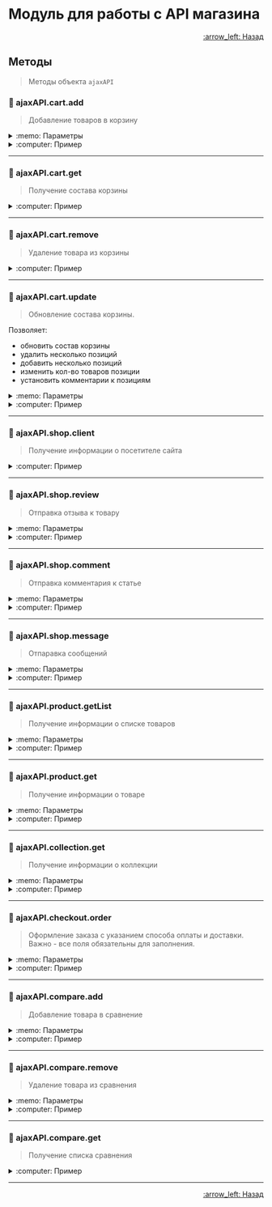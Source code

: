 # Модуль для работы с API магазина

<p align="right">
 <a href="https://github.com/liquid-hub/insales-common-js-v2-api">
 :arrow_left: Назад</a>
</p>

## Методы

> Методы объекта `ajaxAPI`

### :hammer: ajaxAPI.cart.add

> Добавление товаров в корзину

<details>
<summary>:memo: Параметры</summary>

```js
/*
* var items = {
*   123456: 1,
*   123457: 3,
*   123450: 100
* };
*
* var options = {
*   comments: { 123456: 'Ваш комментарий' },
*   coupon: 'test'
* }
*/

ajaxAPI.cart.add(items, options)
  .done(function (onDone) { console.log ('onDone: ', onDone) })
  .fail(function (onFail) { console.log ('onFail:', onFail) });
```
</details>
<details>
<summary>:computer: Пример</summary>

```js
ajaxAPI.cart.add({
    123456: 1,
    123457: 3,
    123450: 100
  }, {
    comments: { 123456: 'Ваш комментарий' },
    coupon: 'test'
  })
  .done(function (onDone) { console.log ('onDone: ', onDone) })
  .fail(function (onFail) { console.log ('onFail:', onFail) });
```
</details>

---

### :hammer: ajaxAPI.cart.get

> Получение состава корзины

<details>
<summary>:computer: Пример</summary>

```js
ajaxAPI.cart.get()
  .done(function (onDone) { console.log ('onDone: ', onDone) })
  .fail(function (onFail) { console.log ('onFail:', onFail) });
```
</details>

---

### :hammer: ajaxAPI.cart.remove

> Удаление товара из корзины

<details>
<summary>:computer: Пример</summary>

```js
/**
 * @param {Number} variant_id - id модификации
 */
ajaxAPI.cart.remove(123123)
  .done(function (onDone) { console.log ('onDone: ', onDone) })
  .fail(function (onFail) { console.log ('onFail:', onFail) });
```
</details>

---

### :hammer: ajaxAPI.cart.update

>  Обновление состава корзины.

Позволяет:
 * обновить состав корзины
 * удалить несколько позиций
 * добавить несколько позиций
 * изменить кол-во товаров позиции
 * установить комментарии к позициям


<details>
<summary>:memo: Параметры</summary>

```js
/*
  * @param {Object} items - набор пар {variant_id: quantity, ...}. Если quantity = 0, то позиция удаляется из корзины, в противном случае устанавливается указанное кол-во
  * @param {Object} options - дополнительные поля: comments, coupon
  * @param {Object} options.comments - объект с комментариями вида {variant_id: comment, ...}
  * @param {String} options.coupon - название купона
*/

var items = {
  123456: 1,
  123457: 3,
  123450: 100
};

var options = {
  comments: { 123456: 'Ваш комментарий' },
  coupon: 'test'
}

ajaxAPI.cart.update(items, optins)
  .done(function (onDone) { console.log('onDone: ', onDone) })
  .fail(function (onFail) { console.log('onFail: ', onFail) });
```
</details>
<details>
<summary>:computer: Пример</summary>

```js
var items = {
  123456: 1,
  123457: 3,
  123450: 100
};

var options = {
  comments: { 123456: 'Ваш комментарий' },
  coupon: 'test'
}

ajaxAPI.cart.update(items, optins)
  .done(function (onDone) { console.log('onDone: ', onDone) })
  .fail(function (onFail) { console.log('onFail: ', onFail) });
```
</details>

---

### :hammer: ajaxAPI.shop.client

>  Получение информации о посетителе сайта

<details>
<summary>:computer: Пример</summary>

```js
/*
* Если пользователь залогинен, получим json с акутальной информацией о покупателе
* { status: "ok", client: { // информация о покупателе }}
*
* В случае, если пользователь не залогинен, получим
* { status: "error", message: "Not authorized", url: "/client_account/session/new" }
*/

ajaxAPI.shop.client()
  .done(function (onDone) { console.log('onDone: ', onDone) })
  .fail(function (onFail) { console.log('onFail: ', onFail) })

```
</details>

---

### :hammer: ajaxAPI.shop.review

>  Отправка отзыва к товару

<details>
<summary>:memo: Параметры</summary>

```js
/*
* @param {Object} review - объект с отзывом. ОБЯЗАТЕЛЬНО
* @param {String} review.author - автор отзыва. ОБЯЗАТЕЛЬНО
* @param {String} review.email - e-mail посетителя. ОБЯЗАТЕЛЬНО
* @param {String} review.content - тело отзыва.ОБЯЗАТЕЛЬНО
* @param {String} review.captcha_solution - капча. ОБЯЗАТЕЛЬНО
* @param {String} productUrl - url товара, к которому хотим оставить отзыв
*/


ajaxAPI.shop.review(review, productUrl)
  .done(function (onDone) { console.log('onDone: ', onDone) })
  .fail(function (onFail) { console.log('onFail: ', onFail) });
```
</details>
<details>
<summary>:computer: Пример</summary>

```js
var reviewOption = {
  author: 'Пользователь',
  email: 'user@mail.ru',
  content: 'Текст отзыва',
  rating: 5
}
if ($('#recaptcha-token').length) {
    reviewOption['g-recaptcha-response'] = $('#recaptcha-token').val();
}else{
  reviewOption['captcha_solution'] = $('[name="review[captcha_solution]"]').val();
}

ajaxAPI.shop.review(reviewOption, '/collection/shop/product/main')
  .done(function (onDone) { console.log('onDone: ', onDone) })
  .fail(function (onFail) { console.log('onFail: ', onFail) });
```
</details>

---

### :hammer: ajaxAPI.shop.comment

>  Отправка комментария к статье

<details>
<summary>:memo: Параметры</summary>

```js
/*
* @param {Object} comment - объект с комментарием. ОБЯЗАТЕЛЬНО
* @param {String} comment.author - автор комментария. ОБЯЗАТЕЛЬНО
* @param {String} comment.email - e-mail посетителя. ОБЯЗАТЕЛЬНО
* @param {String} comment.content - тело комментария.ОБЯЗАТЕЛЬНО
* @param {String} comment.captcha_solution - капча. ОБЯЗАТЕЛЬНО
* @param {String} articleUrl - url статьи, к которому хотим оставить отзыв
*/


ajaxAPI.shop.comment(comment, articleUrl)
  .done(function (onDone) { console.log('onDone: ', onDone) })
  .fail(function (onFail) { console.log('onFail: ', onFail) });
```
</details>
<details>
<summary>:computer: Пример</summary>

```js
var commentOption = {
  author: 'Пользователь',
  email: 'user@mail.ru',
  content: 'Текст'
}
if ($('#recaptcha-token').length) {
    reviewOption['g-recaptcha-response'] = $('#recaptcha-token').val();
}else{
  reviewOption['captcha_solution'] = $('[name="review[captcha_solution]"]').val();
}

ajaxAPI.shop.comment(commentOption, '/blogs/blog/aktsiya')
  .done(function (onDone) { console.log('onDone: ', onDone) })
  .fail(function (onFail) { console.log('onFail: ', onFail) });
```
</details>

---

### :hammer: ajaxAPI.shop.message

>  Отпаравка сообщений

<details>
<summary>:memo: Параметры</summary>

```js
/*
* @param {Object} message - объект с полями
* @param {string} message.content - тело сообщения. Обязательно
* @param {string} message.from - e-mail, с которого "отправлено" сообщение. Обязательно
* @param {string} message.phone - телефон, указывается в теле письма. По-умолчанию - пустое
* @param {string} message.name - имя, указывается в теле письма. По-умолчанию - пустое.
* @param {string} options.subject - тема письма.
*/

ajaxAPI.shop.message({
  'from': 'json@test.ru',
  'name': 'test is my name',
  'subject': 'test is my subject',
  'content': 'Hello',
  'phone': '+00000000000000'
})
.done(function (onDone) { console.log('onDone: ', onDone) })
.fail(function (onFail) { console.log('onFail: ', onFail) });
```
</details>
<details>
<summary>:computer: Пример</summary>

```js
ajaxAPI.shop.message({
  'from': 'json@test.ru',
  'name': 'test is my name',
  'subject': 'test is my subject',
  'content': 'Hello',
  'phone': '+00000000000000'
})
.done(function (onDone) { console.log('onDone: ', onDone) })
.fail(function (onFail) { console.log('onFail: ', onFail) });
```
</details>

---

### :hammer: ajaxAPI.product.getList

>  Получение информации о списке товаров

<details>
<summary>:memo: Параметры</summary>

```js
/*
* Важно! Отсутствует поле "подробное описание".
*
* @param {array} ids - список id товаров, за раз моно получить информацию не более чем о 100 товарах
*/

ajaxAPI.product.getList([123456,123457,123458,123459])
  .done(function (onDone) {console.log('onDone: ', onDone) })
  .fail(function (onFail) {console.log('onFail: ', onFail) });
```
</details>
<details>
<summary>:computer: Пример</summary>

```js
ajaxAPI.product.getList([123456,123457,123458,123459])
  .done(function (onDone) {console.log('onDone: ', onDone) })
  .fail(function (onFail) {console.log('onFail: ', onFail) });
```
</details>

---

### :hammer: ajaxAPI.product.get

>  Получение информации о товаре

<details>
<summary>:memo: Параметры</summary>

```js
/*
* @param {number} id - id товара
*/

ajaxAPI.product.get(123456)
  .done(function (onDone) {console.log('onDone: ', onDone) })
  .fail(function (onFail) {console.log('onFail: ', onFail) });
```
</details>
<details>
<summary>:computer: Пример</summary>

```js
ajaxAPI.product.get(123456)
  .done(function (onDone) {console.log('onDone: ', onDone) })
  .fail(function (onFail) {console.log('onFail: ', onFail) });
```
</details>

---

### :hammer: ajaxAPI.collection.get

>  Получение информации о коллекции

<details>
<summary>:memo: Параметры</summary>

```js
/*
* @param {string} handle - пермалинк коллекции, объязателен.
* @param {Object} filter - объект с выбранными параметрами для фильтрации
* @param {Object} pager - объект с настройками пагинации
* @param {number} pager.page_size - размер разбивки на страницы
* @param {number} pager.page - номер страницы, по которой получаем информацию
*/

var filter = {
  price_min: 4000,
  price_max: 10000
};

var pager = {
  page_size: 25,
  page: 2
}

ajaxAPI.collection.get('collection_handle', filter, pager)
  .done(function (onDone) { console.log('onDone: ', onDone) })
  .fail(function (onFail) { console.log('onFail: ', onFail) });
```
</details>
<details>
<summary>:computer: Пример</summary>

```js
var filter = {
  price_min: 4000,
  price_max: 10000
};

var pager = {
  page_size: 25,
  page: 2
}

ajaxAPI.collection.get('collection_handle', filter, pager)
  .done(function (onDone) { console.log('onDone: ', onDone) })
  .fail(function (onFail) { console.log('onFail: ', onFail) });
```
</details>

---

### :hammer: ajaxAPI.checkout.order

>  Оформление заказа с указанием способа оплаты и доставки. Важно - все поля обязательны для заполнения.

<details>
<summary>:memo: Параметры</summary>

```js
/*
* @param {Object} client - объект с полями {email: почта, name: имя, phone: телефон}
* @param {string} client.email - почта
* @param {string} client.name - ФИО
* @param {string} client.phone - телефон
* @param {Object} order - объект с обязательными полями
* @param {number} order.delivery - id способа доставки
* @param {number} order.payment - id способа оплаты
*/

ajaxAPI.checkout.order(client, order)
  .done(function (onDone) { console.log('onDone: ', onDone) })
  .fail(function (onFail) { console.log('onFail: ', onFail) });
```
</details>
<details>
<summary>:computer: Пример</summary>

```js
ajaxAPI.checkout.order({
  email: 'user@mail.ru',
  name: 'user',
  phone: '79879991122'
  }, {
  delivery: 1111111,
  payment: 2222222
})
  .done(function (onDone) { console.log('onDone: ', onDone) })
  .fail(function (onFail) { console.log('onFail: ', onFail) });
```
</details>

---

### :hammer: ajaxAPI.compare.add

>  Добавление товара в сравнение

<details>
<summary>:memo: Параметры</summary>

```js
/*
 * @param {number} id - id товара, добавляемого в сравнение
*/

ajaxAPI.compare.add(123456)
  .done(function (onDone) { console.log('onDone: ', onDone) })
  .fail(function (onFail) { console.log('onFail: ', onFail) });
```
</details>
<details>
<summary>:computer: Пример</summary>

```js
ajaxAPI.compare.add(123456)
  .done(function (onDone) { console.log('onDone: ', onDone) })
  .fail(function (onFail) { console.log('onFail: ', onFail) });
```
</details>

---

### :hammer: ajaxAPI.compare.remove

>  Удаление товара из сравнения

<details>
<summary>:memo: Параметры</summary>

```js
/*
 * @param {number} id - id товара, удаляемого из списка.
*/

ajaxAPI.compare.remove(123456)
  .done(function (onDone) { console.log('onDone: ', onDone) })
  .fail(function (onFail) { console.log('onFail: ', onFail) });
```
</details>
<details>
<summary>:computer: Пример</summary>

```js
ajaxAPI.compare.remove(123456)
  .done(function (onDone) { console.log('onDone: ', onDone) })
  .fail(function (onFail) { console.log('onFail: ', onFail) });
```
</details>

---

### :hammer: ajaxAPI.compare.get

>  Получение списка сравнения

<details>
<summary>:computer: Пример</summary>

```js
ajaxAPI.compare.get()
  .done(function (onDone) { console.log('onDone: ', onDone) })
  .fail(function (onFail) { console.log('onFail: ', onFail) });
```
</details>

---


<p align="right">
 <a href="https://github.com/liquid-hub/insales-common-js-v2-api">
 :arrow_left: Назад</a>
</p>
